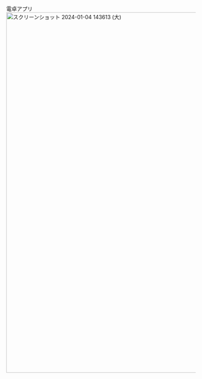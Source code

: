 電卓アプリ
<img width="960" alt="スクリーンショット 2024-01-04 143613 (大)" src="https://github.com/iVinci-WaheedAkbarAli/timerApp/assets/146804552/c3a5faab-fa0a-4429-aa15-32a5e9f118ad">
